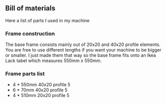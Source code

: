 ## Bill of materials

Here a list of parts I used in my machine

### Frame construction

The base frame consists mainly out of 20x20 and 40x20 profile elements.
You are free to use different lengths if you want your machine to be bigger or smaller.
I just made them that way so the base frame fits onto an Ikea Lack tabel which measures 550mm x 550mm.

### Frame parts list

- 4 * 550mm 40x20 profile 5
- 6 * 70mm 40x20 profile 5
- 4 * 510mm 20x20 profile 5

